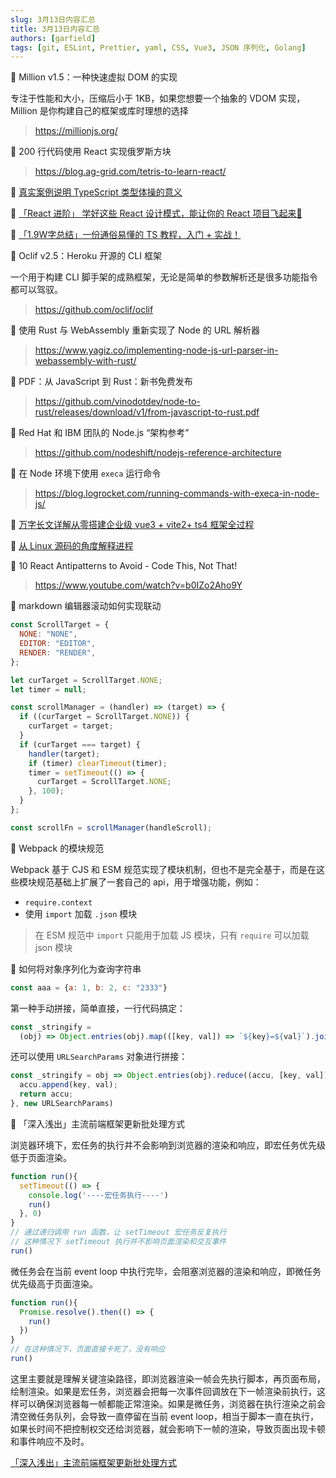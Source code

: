 ```yaml
---
slug: 3月13日内容汇总
title: 3月13日内容汇总
authors: [garfield]
tags: [git, ESLint, Prettier, yaml, CSS, Vue3, JSON 序列化, Golang]
---
```


📒 Million v1.5：一种快速虚拟 DOM 的实现

专注于性能和大小，压缩后小于 1KB，如果您想要一个抽象的 VDOM 实现，Million 是你构建自己的框架或库时理想的选择

> https://millionjs.org/

📒 200 行代码使用 React 实现俄罗斯方块

> https://blog.ag-grid.com/tetris-to-learn-react/

📒 [真实案例说明 TypeScript 类型体操的意义](https://juejin.cn/post/7073070819219505166)

📒 [「React 进阶」 学好这些 React 设计模式，能让你的 React 项目飞起来🛫️](https://juejin.cn/post/7007214462813863950)

📒 [「1.9W字总结」一份通俗易懂的 TS 教程，入门 + 实战！](https://juejin.cn/post/7068081327857205261)

📒 Oclif v2.5：Heroku 开源的 CLI 框架

一个用于构建 CLI 脚手架的成熟框架，无论是简单的参数解析还是很多功能指令都可以驾驭。

> https://github.com/oclif/oclif

📒 使用 Rust 与 WebAssembly 重新实现了 Node 的 URL 解析器

> https://www.yagiz.co/implementing-node-js-url-parser-in-webassembly-with-rust/

📒 PDF：从 JavaScript 到 Rust：新书免费发布

> https://github.com/vinodotdev/node-to-rust/releases/download/v1/from-javascript-to-rust.pdf

📒 Red Hat 和 IBM 团队的 Node.js “架构参考”

> https://github.com/nodeshift/nodejs-reference-architecture

📒 在 Node 环境下使用 `execa` 运行命令

> https://blog.logrocket.com/running-commands-with-execa-in-node-js/

📒 [万字长文详解从零搭建企业级 vue3 + vite2+ ts4 框架全过程](https://juejin.cn/post/7069315908597973023)

📒 [从 Linux 源码的角度解释进程](https://mp.weixin.qq.com/s/KIXV81MGIpkJUBIsBkqrgA)

📒 10 React Antipatterns to Avoid - Code This, Not That!

> https://www.youtube.com/watch?v=b0IZo2Aho9Y

📒 markdown 编辑器滚动如何实现联动

```js
const ScrollTarget = {
  NONE: "NONE",
  EDITOR: "EDITOR",
  RENDER: "RENDER",
};

let curTarget = ScrollTarget.NONE;
let timer = null;

const scrollManager = (handler) => (target) => {
  if ((curTarget = ScrollTarget.NONE)) {
    curTarget = target;
  }
  if (curTarget === target) {
    handler(target);
    if (timer) clearTimeout(timer);
    timer = setTimeout(() => {
      curTarget = ScrollTarget.NONE;
    }, 100);
  }
};

const scrollFn = scrollManager(handleScroll);
```

📒 Webpack 的模块规范

Webpack 基于 CJS 和 ESM 规范实现了模块机制，但也不是完全基于，而是在这些模块规范基础上扩展了一套自己的 api，用于增强功能，例如：

- `require.context`
- 使用 `import` 加载 `.json` 模块

> 在 ESM 规范中 `import` 只能用于加载 JS 模块，只有 `require` 可以加载 json 模块

📒 如何将对象序列化为查询字符串

```js
const aaa = {a: 1, b: 2, c: "2333"}
```

第一种手动拼接，简单直接，一行代码搞定：

```js
const _stringify =
  (obj) => Object.entries(obj).map(([key, val]) => `${key}=${val}`).join("&");
```

还可以使用 `URLSearchParams` 对象进行拼接：

```js
const _stringify = obj => Object.entries(obj).reduce((accu, [key, val]) => {
  accu.append(key, val);
  return accu;
}, new URLSearchParams)
```

📒 「深入浅出」主流前端框架更新批处理方式

浏览器环境下，宏任务的执行并不会影响到浏览器的渲染和响应，即宏任务优先级低于页面渲染。

```js
function run(){
  setTimeout(() => {
    console.log('----宏任务执行----')
    run()
  }, 0)
}
// 通过递归调用 run 函数，让 setTimeout 宏任务反复执行
// 这种情况下 setTimeout 执行并不影响页面渲染和交互事件
run()
```

微任务会在当前 event loop 中执行完毕，会阻塞浏览器的渲染和响应，即微任务优先级高于页面渲染。

```js
function run(){
  Promise.resolve().then(() => {
    run()
  })
}
// 在这种情况下，页面直接卡死了，没有响应
run()
```

这里主要就是理解关键渲染路径，即浏览器渲染一帧会先执行脚本，再页面布局，绘制渲染。如果是宏任务，浏览器会把每一次事件回调放在下一帧渲染前执行，这样可以确保浏览器每一帧都能正常渲染。如果是微任务，浏览器在执行渲染之前会清空微任务队列，会导致一直停留在当前 event loop，相当于脚本一直在执行，如果长时间不把控制权交还给浏览器，就会影响下一帧的渲染，导致页面出现卡顿和事件响应不及时。

[「深入浅出」主流前端框架更新批处理方式](https://juejin.cn/post/7072156913789566989)
